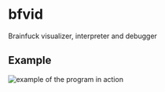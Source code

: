 # bfvid
Brainfuck visualizer, interpreter and debugger

## Example

![example of the program in action](https://i.imgur.com/tqDeNzQ.gif)